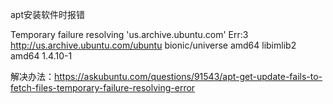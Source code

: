 apt安装软件时报错

Temporary failure resolving 'us.archive.ubuntu.com'
Err:3 http://us.archive.ubuntu.com/ubuntu bionic/universe amd64 libimlib2 amd64 1.4.10-1

解决办法：https://askubuntu.com/questions/91543/apt-get-update-fails-to-fetch-files-temporary-failure-resolving-error